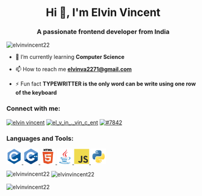 

<h1 align="center">Hi 👋, I'm Elvin Vincent</h1>
<h3 align="center">A passionate frontend developer from India</h3>

<p align="left"> <img src="https://komarev.com/ghpvc/?username=elvinvincent22&label=Profile%20views&color=0e75b6&style=flat" alt="elvinvincent22" /> </p>

- 🌱 I’m currently learning **Computer Science**

- 📫 How to reach me **elvinva2271@gmail.com**

- ⚡ Fun fact **TYPEWRITTER is the only word can be write using one row of the keyboard**

<h3 align="left">Connect with me:</h3>
<p align="left">
<a href="https://fb.com/elvin vincent" target="blank"><img align="center" src="https://raw.githubusercontent.com/rahuldkjain/github-profile-readme-generator/master/src/images/icons/Social/facebook.svg" alt="elvin vincent" height="30" width="40" /></a>
<a href="https://instagram.com/el_v_in_._vin_c_ent" target="blank"><img align="center" src="https://raw.githubusercontent.com/rahuldkjain/github-profile-readme-generator/master/src/images/icons/Social/instagram.svg" alt="el_v_in_._vin_c_ent" height="30" width="40" /></a>
<a href="https://discord.gg/#7842" target="blank"><img align="center" src="https://raw.githubusercontent.com/rahuldkjain/github-profile-readme-generator/master/src/images/icons/Social/discord.svg" alt="#7842" height="30" width="40" /></a>
</p>

<h3 align="left">Languages and Tools:</h3>
<p align="left"> <a href="https://www.cprogramming.com/" target="_blank" rel="noreferrer"> <img src="https://raw.githubusercontent.com/devicons/devicon/master/icons/c/c-original.svg" alt="c" width="40" height="40"/> </a> <a href="https://www.w3schools.com/cpp/" target="_blank" rel="noreferrer"> <img src="https://raw.githubusercontent.com/devicons/devicon/master/icons/cplusplus/cplusplus-original.svg" alt="cplusplus" width="40" height="40"/> </a> <a href="https://www.w3.org/html/" target="_blank" rel="noreferrer"> <img src="https://raw.githubusercontent.com/devicons/devicon/master/icons/html5/html5-original-wordmark.svg" alt="html5" width="40" height="40"/> </a> <a href="https://www.java.com" target="_blank" rel="noreferrer"> <img src="https://raw.githubusercontent.com/devicons/devicon/master/icons/java/java-original.svg" alt="java" width="40" height="40"/> </a> <a href="https://developer.mozilla.org/en-US/docs/Web/JavaScript" target="_blank" rel="noreferrer"> <img src="https://raw.githubusercontent.com/devicons/devicon/master/icons/javascript/javascript-original.svg" alt="javascript" width="40" height="40"/> </a> <a href="https://www.python.org" target="_blank" rel="noreferrer"> <img src="https://raw.githubusercontent.com/devicons/devicon/master/icons/python/python-original.svg" alt="python" width="40" height="40"/> </a> </p>

<p><img align="left" src="https://github-readme-stats.vercel.app/api/top-langs?username=elvinvincent22&show_icons=true&locale=en&layout=compact" alt="elvinvincent22" /></p>

<p>&nbsp;<img align="center" src="https://github-readme-stats.vercel.app/api?username=elvinvincent22&show_icons=true&locale=en" alt="elvinvincent22" /></p>

<p><img align="center" src="https://github-readme-streak-stats.herokuapp.com/?user=elvinvincent22&" alt="elvinvincent22" /></p>
